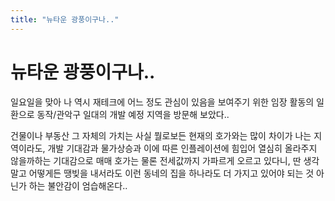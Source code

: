 ```yaml
---
title: "뉴타운 광풍이구나.."
---
```

# 뉴타운 광풍이구나..

일요일을 맞아 나 역시 재테크에 어느 정도 관심이 있음을 보여주기 위한 임장 활동의 일환으로 동작/관악구 일대의 개발 예정 지역을 방문해 보았다..

건물이나 부동산 그 자체의 가치는 사실 뭘로보든 현재의 호가와는 많이 차이가 나는 지역이라도, 개발 기대감과 물가상승과 이에 따른 인플레이션에 힘입어 열심히 올라주지 않을까하는 기대감으로 매매 호가는 물론 전세값까지 가파르게 오르고 있다니, 딴 생각말고 어떻게든 땡빚을 내서라도 이런 동네의 집을 하나라도 더 가지고 있어야 되는 것 아닌가 하는 불안감이 엄습해온다..


